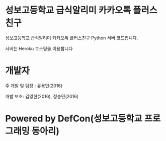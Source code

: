 # 성보고등학교 급식알리미 카카오톡 플러스친구
성보고등학교 급식알리미 카카오톡 플러스친구 Python 서버 코드입니다.

서버는 Heroku 호스팅을 이용합니다

# 개발자
주 개발 및 팀장 : 유용민(2016)

개발 보조: 김영현(2016), 정승민(2016)

# Powered by DefCon(성보고등학교 프로그래밍 동아리)
